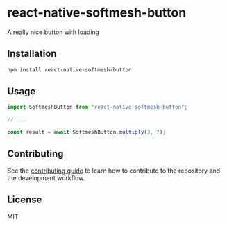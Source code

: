 # react-native-softmesh-button

A really nice button with loading

## Installation

```sh
npm install react-native-softmesh-button
```

## Usage

```js
import SoftmeshButton from "react-native-softmesh-button";

// ...

const result = await SoftmeshButton.multiply(3, 7);
```

## Contributing

See the [contributing guide](CONTRIBUTING.md) to learn how to contribute to the repository and the development workflow.

## License

MIT
